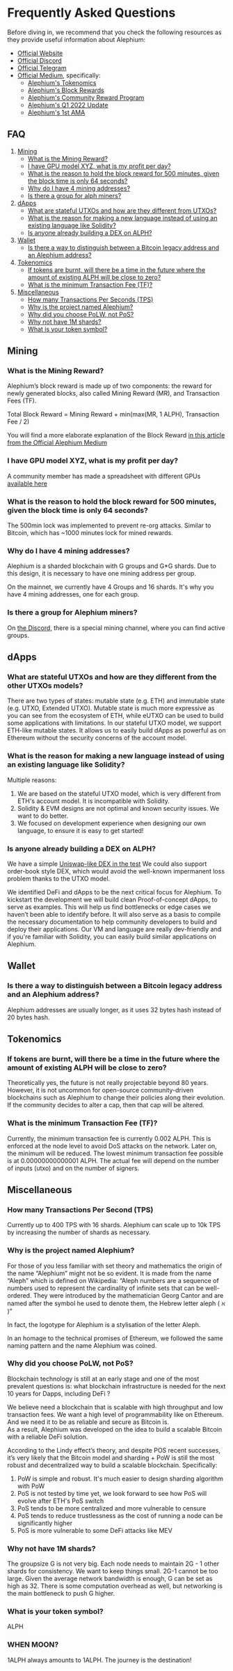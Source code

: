 # Frequently Asked Questions

Before diving in, we recommend that you check the following resources as they provide useful information about Alephium: 

- [Official Website](https://alephium.org)
- [Official Discord](https://discord.gg/JErgRBfRSB)
- [Official Telegram](https://t.me/alephiumgroup)
- [Official Medium](https://medium.com/@alephium), specifically: 
    - [Alephium's Tokenomics](https://medium.com/@alephium/tokenomics-of-alephium-61d59b51029c)
    - [Alephium's Block Rewards](https://medium.com/@alephium/alephium-block-rewards-72d9fb9fde33)
    - [Alephium's Community Reward Program](https://medium.com/@alephium/introducing-community-rewards-f4638bbf14bf)
    - [Alephium's Q1 2022 Update](https://medium.com/@alephium/alephium-q1-project-update-50f4a7b354b0)
    - [Alephium's 1st AMA](https://medium.com/@alephium/alephiums-first-live-ama-761a90d3f672)

## FAQ 

1. [Mining](#mining)
    - [What is the Mining Reward?](#what-is-the-mining-reward)
    - [I have GPU model XYZ, what is my profit per day?](#i-have-gpu-model-xyz-what-is-my-profit-per-day)
    - [What is the reason to hold the block reward for 500 minutes, given the block time is only 64 seconds?](#what-is-the-reason-to-hold-the-block-reward-for-500-minutes-given-the-block-time-is-only-64-seconds)
    - [Why do I have 4 mining addresses?](#why-do-i-have-4-mining-addresses)
    - [Is there a group for alph miners?](#is-there-a-group-for-alph-miners)
2. [dApps](#dapps)
    - [What are stateful UTXOs and how are they different from UTXOs?](#what-are-stateful-utxos-and-how-are-they-different-from-the-other-utxos-models)
    - [What is the reason for making a new language instead of using an existing language like Solidity?](#what-is-the-reason-for-making-a-new-language-instead-of-using-an-existing-language-like-solidity)
    - [Is anyone already building a DEX on ALPH?](#is-anyone-already-building-a-dex-on-alph)
3. [Wallet](#wallet)
    - [Is there a way to distinguish between a Bitcoin legacy address and an Alephium address?](#is-there-a-way-to-distinguish-between-a-bitcoin-legacy-address-and-an-alephium-address)
4. [Tokenomics](#tokenomics)
    - [If tokens are burnt, will there be a time in the future where the amount of existing ALPH will be close to zero?](#if-tokens-are-burnt-will-there-be-a-time-in-the-future-where-the-amount-of-existing-alph-will-be-close-to-zero)
    - [What is the minimum Transaction Fee (TF)?](#what-is-the-minimum-transaction-fee-tf)
5. [Miscellaneous](#miscellaneous)
    - [How many Transactions Per Seconds (TPS)](#how-many-transactions-per-second-tps)
    - [Why is the project named Alephium?](#why-is-the-project-named-alephium)
    - [Why did you choose PoLW, not PoS?](#why-did-you-choose-polw-not-pos)
    - [Why not have 1M shards?](#why-not-have-1m-shards)
    - [What is your token symbol?](#what-is-your-token-symbol)


## Mining

### What is the Mining Reward?

Alephium’s block reward is made up of two components: the reward for newly generated blocks, also called Mining Reward (MR), and Transaction Fees (TF). 

Total Block Reward = Mining Reward + min(max(MR, 1 ALPH), Transaction Fee / 2)

You will find a more elaborate explanation of the Block Reward [in this article from the Official Alephium Medium](https://medium.com/@alephium/alephium-block-rewards-72d9fb9fde33)

### I have GPU model XYZ, what is my profit per day?
A community member has made a spreadsheet with different GPUs [available here](https://docs.google.com/spreadsheets/d/10eUjwGU-Kmw1XM1dDOKfdscOeShakSnjcBGzBT46rmc/)

### What is the reason to hold the block reward for 500 minutes, given the block time is only 64 seconds?

The 500min lock was implemented to prevent re-org attacks. Similar to Bitcoin, which has ~1000 minutes lock for mined rewards.

### Why do I have 4 mining addresses?

Alephium is a sharded blockchain with G groups and G*G shards. Due to this design, it is necessary to have one mining address per group. 

On the mainnet, we currently have 4 Groups and 16 shards. It's why you have 4 mining addresses, one for each group.

### Is there a group for Alephium miners?
On [the Discord,](https://discord.gg/JErgRBfRSB) there is a special mining channel, where you can find active groups. 

## dApps

### What are stateful UTXOs and how are they different from the other UTXOs models?
There are two types of states: mutable state (e.g. ETH) and immutable state (e.g. UTXO, Extended UTXO). Mutable state is much more expressive as you can see from the ecosystem of ETH, while eUTXO can be used to build some applications with limitations. 
In our stateful UTXO model, we support ETH-like mutable states. It allows us to easily build dApps as powerful as on Ethereum without the security concerns of the account model. 

### What is the reason for making a new language instead of using an existing language like Solidity?
Multiple reasons:
1. We are based on the stateful UTXO model, which is very different from ETH's account model. It is incompatible with Solidity.
2. Solidity & EVM designs are not optimal and known security issues. We want to do better.
3. We focused on development experience when designing our own language, to ensure it is easy to get started!


### Is anyone already building a DEX on ALPH?
We have a simple [Uniswap-like DEX in the test](https://github.com/alephium/alephium/blob/master/app/src/it/scala/org/alephium/app/SmartContractTest.scala#L142-L170)
We could also support order-book style DEX, which would avoid the well-known impermanent loss problem thanks to the UTXO model. 

We identified DeFi and dApps to be the next critical focus for Alephium. To kickstart the development we will build clean Proof-of-concept dApps, to serve as examples. This will help us find bottlenecks or edge cases we haven’t been able to identify before. It will also serve as a basis to compile the necessary documentation to help community developers to build and deploy their applications. 
Our VM and language are really dev-friendly and if you're familiar with Solidity, you can easily build similar applications on Alephium.

## Wallet

### Is there a way to distinguish between a Bitcoin legacy address and an Alephium address?
Alephium addresses are usually longer, as it uses 32 bytes hash instead of 20 bytes hash.

## Tokenomics
 
### If tokens are burnt, will there be a time in the future where the amount of existing ALPH will be close to zero?
Theoretically yes, the future is not really projectable beyond 80 years. However, it is not uncommon for open-source community-driven blockchains such as Alephium to change their policies along their evolution. If the community decides to alter a cap, then that cap will be altered.

### What is the minimum Transaction Fee (TF)?
Currently, the minimum transaction fee is currently 0.002 ALPH. This is enforced at the node level to avoid DoS attacks on the network. 
Later on, the minimum will be reduced. The lowest minimum transaction fee possible is at 0.00000000000001 ALPH. 
The actual fee will depend on the number of inputs (utxo) and on the number of signers.

## Miscellaneous

### How many Transactions Per Second (TPS)
Currently up to 400 TPS with 16 shards. Alephium can scale up to 10k TPS by increasing the number of shards as necessary.

### Why is the project named Alephium? 

For those of you less familiar with set theory and mathematics the origin of the name “Alephium” might not be so evident. It is made from the name “Aleph” which is defined on Wikipedia: “Aleph numbers are a sequence of numbers used to represent the cardinality of infinite sets that can be well-ordered. They were introduced by the mathematician Georg Cantor and are named after the symbol he used to denote them, the Hebrew letter aleph ( ℵ )”

In fact, the logotype for Alephium is a stylisation of the letter Aleph. 

In an homage to the technical promises of Ethereum, we followed the same naming pattern and the name Alephium was coined.

### Why did you choose PoLW, not PoS?

Blockchain technology is still at an early stage and one of the most prevalent questions is: what blockchain infrastructure is needed for the next 10 years for Dapps, including DeFi ?

We believe need a blockchain that is scalable with high throughput and low transaction fees. We want a high level of programmability like on Ethereum. And we need it to be as reliable and secure as Bitcoin is.  
As a result, Alephium was developed on the idea to build a scalable Bitcoin with a reliable DeFi solution.

According to the Lindy effect’s theory, and despite POS recent successes, it’s very likely that the Bitcoin model and sharding + PoW is still the most robust and decentralized way to build a scalable blockchain. Specifically:

1. PoW is simple and robust. It's much easier to design sharding algorithm with PoW
2. PoS is not tested by time yet, we look forward to see how PoS will evolve after ETH's PoS switch
3. PoS tends to be more centralized and more vulnerable to censure
4. PoS tends to reduce trustlessness as the cost of running a node can be significantly higher
5. PoS is more vulnerable to some DeFi attacks like MEV

### Why not have 1M shards? 
The groupsize G is not very big. Each node needs to maintain 2G - 1 other shards for consistency. We want to keep things small. 2G-1 cannot be too large. Given the average network bandwidth is enough, G can be set as high as 32. There is some computation overhead as well, but networking is the main bottleneck to push G higher.

### What is your token symbol? 
ALPH 

### WHEN MOON?
1ALPH always amounts to 1ALPH. The journey is the destination!

